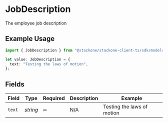 # JobDescription

The employee job description

## Example Usage

```typescript
import { JobDescription } from "@stackone/stackone-client-ts/sdk/models/shared";

let value: JobDescription = {
  text: "Testing the laws of motion",
};
```

## Fields

| Field                      | Type                       | Required                   | Description                | Example                    |
| -------------------------- | -------------------------- | -------------------------- | -------------------------- | -------------------------- |
| `text`                     | *string*                   | :heavy_minus_sign:         | N/A                        | Testing the laws of motion |